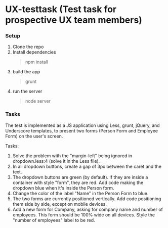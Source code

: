 # UX-testtask (Test task for prospective UX team members) #

### Setup  ###

1. Clone the repo
2. Install dependencies
	>npm install
3. build the app
	>grunt
4. run the server
	>node server

### Tasks ###

The test is implemented as a JS application using Less, grunt, jQuery, and Underscore templates, to present two forms (Person Form and Employee Form) on the user's screen.

Tasks:

1. Solve the problem with the "margin-left" being ignored in dropdown.less:4 (solve it in the Less file).
2. In all dropdown buttons, create a gap of 3px between the caret and the text.
3. The dropdown buttons are green (by default). If they are inside a container with style "form", they are red. Add code making the dropdown blue when it's inside the Person form.
4. Change the color of the label "Name" in the Person Form to blue.
5. The two forms are currently positioned vertically. Add code positioning them side by side, except on mobile devices.
6. Add a new form for Company, asking for company name and number of employees. This form should be 100% wide on all devices. Style the "number of employees" label to be red.
